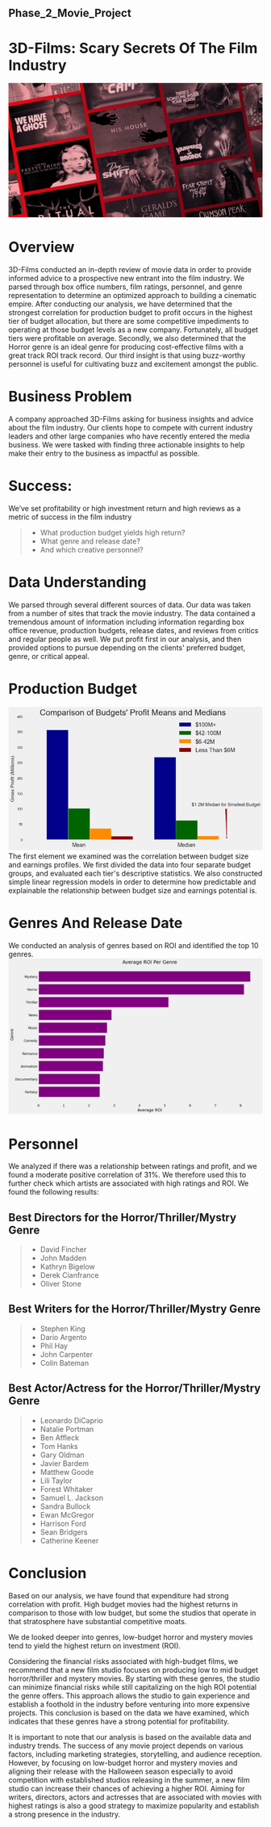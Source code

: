 ## Phase_2_Movie_Project

# 3D-Films: Scary Secrets Of The Film Industry 

![Pofit VS Ratings](images/Horror.jpg)

# Overview
3D-Films conducted an in-depth review of movie data in order to provide informed advice to a prospective new entrant into the film industry. We parsed through box office numbers, film ratings, personnel, and genre representation to determine an optimized approach to building a cinematic empire. After conducting our analysis, we have determined that the strongest correlation for production budget to profit occurs in the highest tier of budget allocation, but there are some competitive impediments to operating at those budget levels as a new company. Fortunately, all budget tiers were profitable on average. Secondly, we also determined that the Horror genre is an ideal genre for producing cost-effective films with a great track ROI track record. Our third insight is that using buzz-worthy personnel is useful for cultivating buzz and excitement amongst the public.

# Business Problem
A company approached 3D-Films asking for business insights and advice about the film industry. Our clients hope to compete with current industry leaders and other large companies who have recently entered the media business. We were tasked with finding three actionable insights to help make their entry to the business as impactful as possible.

# Success: 
We’ve set profitability or high investment return and high reviews as a metric of success in the film industry
>- What production budget yields high return?
>- What genre and release date?
>- And which creative personnel?

# Data Understanding
We parsed through several different sources of data. Our data was taken from a number of sites that track the movie industry. The data contained a tremendous amount of information including information regarding box office revenue, production budgets, release dates, and reviews from critics and regular people as well. We put profit first in our analysis, and then provided options to pursue depending on the clients' preferred budget, genre, or critical appeal.

# Production Budget

![Earnings Profiles at Different Budget Tiers](images/profit.jpg)
The first element we examined was the correlation between budget size and earnings profiles. We first divided the data into four separate budget groups, and evaluated each tier's descriptive statistics. We also constructed simple linear regression models in order to determine how predictable and explainable the relationship between budget size and earnings potential is.

# Genres And Release Date 
We conducted an analysis of genres based on ROI and identified the top 10 genres. 
![Top 10 Genres Based on ROI](images/genre_top10.png)

# Personnel 
We analyzed if there was a relationship between ratings and profit, and we found a moderate positive correlation of 31%.
We therefore used this to further check which artists are associated with high ratings and ROI. We found the following results:

## Best Directors for the Horror/Thriller/Mystry Genre
>- David Fincher
>- John Madden
>- Kathryn Bigelow
>- Derek Cianfrance
>- Oliver Stone

## Best Writers for the Horror/Thriller/Mystry Genre
>- Stephen King
>- Dario Argento
>- Phil Hay
>- John Carpenter
>- Colin Bateman

## Best Actor/Actress for the Horror/Thriller/Mystry Genre
>- Leonardo DiCaprio
>- Natalie Portman
>- Ben Affleck
>- Tom Hanks
>- Gary Oldman
>- Javier Bardem
>- Matthew Goode
>- Lili Taylor
>- Forest Whitaker
>- Samuel L. Jackson
>- Sandra Bullock
>- Ewan McGregor
>- Harrison Ford
>- Sean Bridgers
>- Catherine Keener

# Conclusion

Based on our analysis, we have found that expenditure had strong correlation with profit. High budget movies had the highest returns in comparison to those with low budget, but some the studios that operate in that stratosphere have substantial competitive moats. 

We de looked deeper into genres, low-budget horror and mystery movies tend to yield the highest return on investment (ROI).

Considering the financial risks associated with high-budget films, we recommend that a new film studio focuses on producing low to mid budget horror/thriller and mystery movies. By starting with these genres, the studio can minimize financial risks while still capitalizing on the high ROI potential the genre offers. This approach allows the studio to gain experience and establish a foothold in the industry before venturing into more expensive projects. This conclusion is based on the data we have examined, which indicates that these genres have a strong potential for profitability.

It is important to note that our analysis is based on the available data and industry trends. The success of any movie project depends on various factors, including marketing strategies, storytelling, and audience reception. However, by focusing on low-budget horror and mystery movies and aligning their release with the Halloween season especially to avoid competition with established studios releasing in the summer, a new film studio can increase their chances of achieving a higher ROI. Aiming for writers, directors, actors and actresses that are associated with movies with highest ratings is also a good strategy to maximize popularity and establish a strong presence in the industry.

